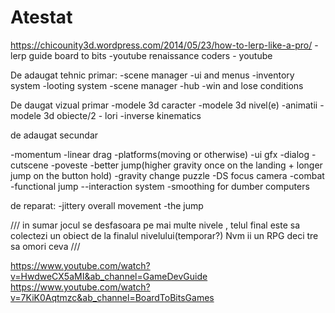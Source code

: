 # Atestat
https://chicounity3d.wordpress.com/2014/05/23/how-to-lerp-like-a-pro/ - lerp guide
board to bits -youtube
renaissance coders - youtube

De adaugat tehnic primar:
-scene manager
-ui and menus
-inventory system
-looting system
-scene manager
-hub
-win and lose conditions

De daugat vizual primar
-modele 3d caracter
-modele 3d nivel(e)
-animatii
-modele 3d obiecte/2 - lori
-inverse kinematics

de adaugat secundar

-momentum
-linear drag
-platforms(moving or otherwise)
-ui gfx
-dialog
-cutscene
-poveste
-better jump(higher gravity once on the landing + longer jump on the button hold)
-gravity change puzzle
-DS focus camera
-combat
-functional jump
--interaction system
-smoothing for dumber computers

de reparat:
-jittery overall movement
-the jump

///
in sumar jocul se desfasoara pe mai multe nivele , telul final este sa colectezi un obiect de la finalul nivelului(temporar?)
Nvm ii un RPG deci tre sa omori ceva
///

https://www.youtube.com/watch?v=HwdweCX5aMI&ab_channel=GameDevGuide
https://www.youtube.com/watch?v=7KiK0Aqtmzc&ab_channel=BoardToBitsGames
